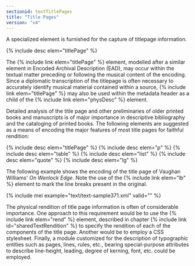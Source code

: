 ```yaml
---
sectionid: textTitlePages
title: "Title Pages"
version: "v4"
---
```


A specialized element is furnished for the capture of titlepage information.

{% include desc elem="titlePage" %}

The {% include link elem="titlePage" %} element, modelled after a similar element in Encoded Archival Description (EAD), may occur within the textual matter preceding or following the musical content of the encoding. Since a diplomatic transcription of the titlepage is often necessary to accurately identify musical material contained within a source, {% include link elem="titlePage" %} may also be used within the metadata header as a child of the {% include link elem="physDesc" %} element.

Detailed analysis of the title page and other preliminaries of older printed books and manuscripts is of major importance in descriptive bibliography and the cataloging of printed books. The following elements are suggested as a means of encoding the major features of most title pages for faithful rendition:

{% include desc elem="titlePage" %}
{% include desc elem="p" %}
{% include desc elem="table" %}
{% include desc elem="list" %}
{% include desc elem="quote" %}
{% include desc elem="lg" %}

The following example shows the encoding of the title page of Vaughan Williams' *On Wenlock Edge*. Note the use of the {% include link elem="lb" %} element to mark the line breaks present in the original.

{% include mei example="text/text-sample371.xml" valid="" %}

The physical rendition of title page information is often of considerable importance. One approach to this requirement would be to use the {% include link elem="rend" %} element, described in chapter {% include link id="sharedTextRendition" %} to specify the rendition of each of the components of the title page. Another would be to employ a CSS stylesheet. Finally, a module customized for the description of typographic entities such as pages, lines, rules, etc., bearing special-purpose attributes to describe line-height, leading, degree of kerning, font, etc. could be employed.
